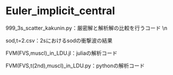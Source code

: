 # Euler_implicit_central

999_3s_scatter_kakunin.py：厳密解と解析解の比較を行うコード \n

sod,t=2.csv：2sにおけるsodの衝撃波の結果

FVM(FVS,muscl)_in_LDU.jl：juliaの解析コード

FVM(FVS,t(2nd),muscl)_in_LDU.py：pythonの解析コード

